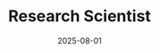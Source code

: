 ---
layout: post
title: Research Scientist
date: 2025-08-01
end_date: Present
company: Shapr3D
department: 
type: experience
---